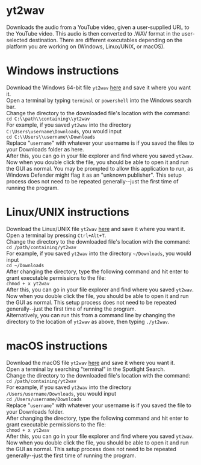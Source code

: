 # yt2wav
Downloads the audio from a YouTube video, given a user-supplied URL to the YouTube video. This audio is then converted to .WAV format in the user-selected destination. There are different executables depending on the platform you are working on (Windows, Linux/UNIX, or macOS).
# Windows instructions
Download the Windows 64-bit file <code>yt2wav</code> [here](https://github.com/Dmartinez-96/yt2wav/tree/main/Windows_64bit/Win64_exe) and save it where you want it.  
Open a terminal by typing <code>terminal</code> or <code>powershell</code> into the Windows search bar.  
Change the directory to the downloaded file's location with the command:  
  <code>cd C:\\\\path\\\\containing\\\\yt2wav</code>  
For example, if you saved <code>yt2wav</code> into the directory <code>C:\\Users\\username\\Downloads</code>, you would input  
  <code>cd C:\\\\Users\\\\username\\\\Downloads</code>  
Replace "<code>username</code>" with whatever your username is if you saved the files to your Downloads folder as here.  
After this, you can go in your file explorer and find where you saved <code>yt2wav</code>. Now when you double click the file, you should be able to open it and run the GUI as normal. You may be prompted to allow this application to run, as Windows Defender might flag it as an "unknown publisher". This setup process does not need to be repeated generally--just the first time of running the program.
# Linux/UNIX instructions
Download the Linux/UNIX file <code>yt2wav</code> [here](https://github.com/Dmartinez-96/yt2wav/tree/main/Linux/Linux_exe) and save it where you want it.  
Open a terminal by pressing <code>Ctrl+Alt+T</code>.  
Change the directory to the downloaded file's location with the command:  
  <code>cd /path/containing/yt2wav</code>  
For example, if you saved <code>yt2wav</code> into the directory <code>~/Downloads</code>, you would input  
  <code>cd ~/Downloads</code>  
After changing the directory, type the following command and hit enter to grant executable permissions to the file:  
  <code>chmod + x yt2wav</code>  
After this, you can go in your file explorer and find where you saved <code>yt2wav</code>. Now when you double click the file, you should be able to open it and run the GUI as normal. This setup process does not need to be repeated generally--just the first time of running the program.  
Alternatively, you can run this from a command line by changing the directory to the location of <code>yt2wav</code> as above, then typing <code>./yt2wav</code>.
# macOS instructions
Download the macOS file <code>yt2wav</code> [here](https://github.com/Dmartinez-96/yt2wav/blob/main/macOS/macOS_exe/yt2wav) and save it where you want it.  
Open a terminal by searching "terminal" in the Spotlight Search.  
Change the directory to the downloaded file's location with the command:  
  <code>cd /path/containing/yt2wav</code>  
For example, if you saved <code>yt2wav</code> into the directory <code>/Users/username/Downloads</code>, you would input  
  <code>cd /Users/username/Downloads</code>  
Replace "<code>username</code>" with whatever your username is if you saved the file to your Downloads folder.  
After changing the directory, type the following command and hit enter to grant executable permissions to the file:  
  <code>chmod + x yt2wav</code>  
After this, you can go in your file explorer and find where you saved <code>yt2wav</code>. Now when you double click the file, you should be able to open it and run the GUI as normal. This setup process does not need to be repeated generally--just the first time of running the program.
